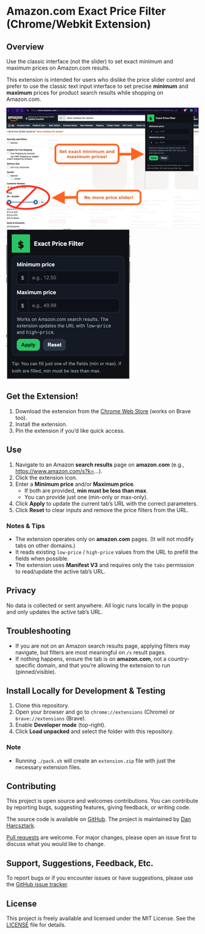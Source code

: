 # Amazon.com Exact Price Filter (Chrome/Webkit Extension)

## Overview

Use the classic interface (not the slider) to set exact minimum and maximum prices on Amazon.com results.

This extension is intended for users who dislike the price slider control and prefer to use the classic text input interface to set precise **minimum** and **maximum** prices for product search results while shopping on Amazon.com.

![Extension Preview](screenshots/extension_preview_1280x800.png)
![Interface Preview](screenshots/interface_preview.png)

## Get the Extension!

1. Download the extension from the [Chrome Web Store](https://chromewebstore.google.com/detail/johhjkfjfaknndeenoinpiecomheidlj?utm_source=item-share-github) (works on Brave too).
1. Install the extension.
1. Pin the extension if you’d like quick access.

## Use

1. Navigate to an Amazon **search results** page on **amazon.com** (e.g., https://www.amazon.com/s?k=...).
2. Click the extension icon.
3. Enter a **Minimum price** and/or **Maximum price**.
   - If both are provided, **min must be less than max**.
   - You can provide just one (min-only or max-only).
4. Click **Apply** to update the current tab’s URL with the correct parameters.
5. Click **Reset** to clear inputs and remove the price filters from the URL.

### Notes & Tips

- The extension operates only on **amazon.com** pages. (It will not modify tabs on other domains.)
- It reads existing `low-price` / `high-price` values from the URL to prefill the fields when possible.
- The extension uses **Manifest V3** and requires only the `tabs` permission to read/update the active tab’s URL.

## Privacy

No data is collected or sent anywhere. All logic runs locally in the popup and only updates the active tab’s URL.

## Troubleshooting

- If you are not on an Amazon search results page, applying filters may navigate, but filters are most meaningful on `/s` result pages.
- If nothing happens, ensure the tab is on **amazon.com**, not a country-specific domain, and that you’re allowing the extension to run (pinned/visible).

## Install Locally for Development & Testing

1. Clone this repository.
1. Open your browser and go to `chrome://extensions` (Chrome) or `brave://extensions` (Brave).
1. Enable **Developer mode** (top-right).
1. Click **Load unpacked** and select the folder with this repository.

### Note 
- Running `./pack.sh` will create an `extension.zip` file with just the necessary extension files.

## Contributing

This project is open source and welcomes contributions. You can contribute by reporting bugs, suggesting features, giving feedback, or writing code.

The source code is available on [GitHub](https://github.com/dnstock/amazon-exact-price-filter-extension). The project is maintained by [Dan Harcsztark](https://github.com/dnstock).

[Pull requests](https://github.com/dnstock/amazon-exact-price-filter-extension/pulls) are welcome. For major changes, please open an issue first to discuss what you would like to change.

## Support, Suggestions, Feedback, Etc.

To report bugs or if you encounter issues or have suggestions, please use the [GitHub issue tracker](https://github.com/dnstock/amazon-exact-price-filter-extension/issues).

## License

This project is freely available and licensed under the MIT License. See the [LICENSE](LICENSE) file for details.


